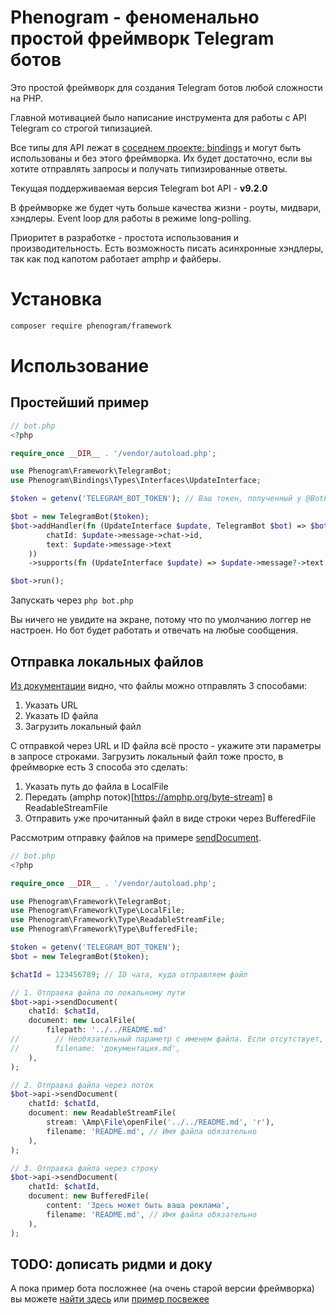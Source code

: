 # Phenogram - феноменально простой фреймворк Telegram ботов

Это простой фреймворк для создания Telegram ботов любой сложности на PHP.

Главной мотивацией было написание инструмента для работы с API Telegram со строгой типизацией.

Все типы для API лежат в [соседнем проекте: bindings](https://github.com/phenogram/bindings) и 
могут быть использованы и без этого фреймворка. Их будет достаточно, если вы хотите отправлять запросы
и получать типизированные ответы.

Текущая поддерживаемая версия Telegram bot API - **v9.2.0**

В фреймворке же будет чуть больше качества жизни - роуты, мидвари, хэндлеры. Event loop для работы
в режиме long-polling.

Приоритет в разработке - простота использования и производительность.
Есть возможность писать асинхронные хэндлеры, так как под капотом работает amphp и файберы.

# Установка
```bash
composer require phenogram/framework
```

# Использование
## Простейший пример
```php
// bot.php
<?php

require_once __DIR__ . '/vendor/autoload.php';

use Phenogram\Framework\TelegramBot;
use Phenogram\Bindings\Types\Interfaces\UpdateInterface;

$token = getenv('TELEGRAM_BOT_TOKEN'); // Ваш токен, полученный у @BotFather например 7245389610:AAFHBDYMKpWxYu5JrSnTlQRD9bvPz0OgHkLf

$bot = new TelegramBot($token);
$bot->addHandler(fn (UpdateInterface $update, TelegramBot $bot) => $bot->api->sendMessage(
        chatId: $update->message->chat->id,
        text: $update->message->text
    ))
    ->supports(fn (UpdateInterface $update) => $update->message?->text !== null);

$bot->run();
```

Запускать через `php bot.php`

Вы ничего не увидите на экране, потому что по умолчанию логгер не настроен.
Но бот будет работать и отвечать на любые сообщения.

## Отправка локальных файлов
[Из документации](https://core.telegram.org/bots/api#sending-files) видно, что файлы можно отправлять 3 способами:
1. Указать URL
2. Указать ID файла
3. Загрузить локальный файл 

С отправкой через URL и ID файла всё просто - укажите эти параметры в запросе строками.
Загрузить локальный файл тоже просто, в фреймворке есть 3 способа это сделать:
1. Указать путь до файла в LocalFile
2. Передать (amphp поток)[https://amphp.org/byte-stream] в ReadableStreamFile
3. Отправить уже прочитанный файл в виде строки через BufferedFile 

Рассмотрим отправку файлов на примере [sendDocument](https://core.telegram.org/bots/api#senddocument).

```php
// bot.php
<?php

require_once __DIR__ . '/vendor/autoload.php';

use Phenogram\Framework\TelegramBot;
use Phenogram\Framework\Type\LocalFile;
use Phenogram\Framework\Type\ReadableStreamFile;
use Phenogram\Framework\Type\BufferedFile;

$token = getenv('TELEGRAM_BOT_TOKEN');
$bot = new TelegramBot($token);

$chatId = 123456789; // ID чата, куда отправляем файл

// 1. Отправка файла по локальному пути
$bot->api->sendDocument(
    chatId: $chatId,
    document: new LocalFile(
        filepath: '../../README.md'
//        // Необязательный параметр с именем файла. Если отсутствует, будет использовано имя файла из пути
//        filename: 'документация.md',
    ),
);

// 2. Отправка файла через поток
$bot->api->sendDocument(
    chatId: $chatId,
    document: new ReadableStreamFile(
        stream: \Amp\File\openFile('../../README.md', 'r'),
        filename: 'README.md', // Имя файла обязательно
    ),
);

// 3. Отправка файла через строку
$bot->api->sendDocument(
    chatId: $chatId,
    document: new BufferedFile(
        content: 'Здесь может быть ваша реклама',
        filename: 'README.md', // Имя файла обязательно
    ),
);
```


## TODO: дописать ридми и доку

А пока пример бота посложнее (на очень старой версии фреймворка) вы можете [найти здесь](https://github.com/shanginn/abdul-salesman-php)
или [пример посвежее](https://github.com/shanginn/wtf_happend_bot)